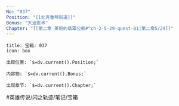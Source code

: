```yaml
---
No: "037"
Position: "[[北克鲁琴街道]]"
Bonus: "大治愈术"
Chapter: "[[第二章 美丽的翡翠公都#^ch-2-5-29-quest-01|第二章5/29]]"
---
```

```ad-quote
title: 宝箱: 037
icon: box

出现位置: `$=dv.current().Position;`

内容物: `$=dv.current().Bonus;`

出现章节: `$=dv.current().Chapter;`

```

#英雄传说/闪之轨迹/笔记/宝箱